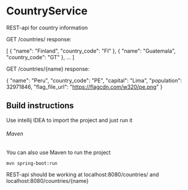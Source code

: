 # CountryService
REST-api for country information

GET /countries/
response:

[
  {
    "name": "Finland",
    "country_code": "FI"
  },
  {
    "name": "Guatemala",
    "country_code": "GT"
  },
  ...
]
 
GET /countries/{name}
response:

{
  "name": "Peru",
  "country_code": "PE",
  "capital": "Lima",
  "population": 32971846,
  "flag_file_url": "https://flagcdn.com/w320/pe.png"
}

## Build instructions

Use intellij IDEA to import the project and just run it

###### Maven 

You can also use Maven to run the project

``` 
mvn spring-boot:run
```

REST-api should be working at localhost:8080/countries/ and localhost:8080/countries/{name}


